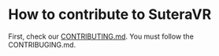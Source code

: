# How to contribute to SuteraVR

First, check our [CONTRIBUTING.md](https://github.com/SuteraVR/.github/blob/main/CONTRIBUTING.md). You must follow the CONTRIBUGING.md.
